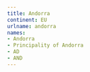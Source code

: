 ```yaml
---
title: Andorra
continent: EU
urlname: andorra
names:
- Andorra
- Principality of Andorra
- AD
- AND
---
```


